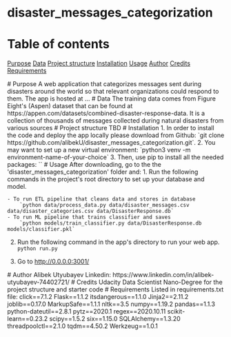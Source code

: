 # disaster_messages_categorization

# Table of contents
[Purpose](#purpose)
[Data](#data)
[Project structure](#project_structure)
[Installation](#installation)
[Usage](#usage)
[Author](#author)
[Credits](#credits)
[Requirements](#requirements)


<a name="purpose"/>
# Purpose
A web application that categorizes messages sent during disasters around the world so that relevant organizations could respond to them.
The app is hosted at ...

<a name="data"/>
# Data
The training data comes from Figure Eight's (Aspen) dataset that can be found at https://appen.com/datasets/combined-disaster-response-data. It is a collection of thousands of messages collected during natural disasters from various sources

<a name="project_structure"/>
# Project structure 
TBD

<a name="installation"/>
# Installation
1. In order to install the code and deploy the app locally please download from Github: `git clone https://github.com/alibekU/disaster_messages_categorization.git`.
2. You may want to set up a new virtual environment: `python3 venv -m environment-name-of-your-choice`
3. Then, use pip to install all the needed packages: ``

<a name="usage"/>
# Usage
After downloading, go to the the 'disaster_messages_categorization' folder and:
1. Run the following commands in the project's root directory to set up your database and model.

    - To run ETL pipeline that cleans data and stores in database
        `python data/process_data.py data/disaster_messages.csv data/disaster_categories.csv data/DisasterResponse.db`
    - To run ML pipeline that trains classifier and saves
        `python models/train_classifier.py data/DisasterResponse.db models/classifier.pkl`

2. Run the following command in the app's directory to run your web app.
    `python run.py`

3. Go to http://0.0.0.0:3001/

<a name="author"/>
# Author 
Alibek Utyubayev
Linkedin: https://www.linkedin.com/in/alibek-utyubayev-74402721/

<a name="credits"/>
# Credits
Udacity Data Scientist Nano-Degree for the project structure and starter code

<a name="requirements"/>
# Requirements
Listed in requirements.txt file:
click==7.1.2
Flask==1.1.2
itsdangerous==1.1.0
Jinja2==2.11.2
joblib==0.17.0
MarkupSafe==1.1.1
nltk==3.5
numpy==1.19.2
pandas==1.1.3
python-dateutil==2.8.1
pytz==2020.1
regex==2020.10.11
scikit-learn==0.23.2
scipy==1.5.2
six==1.15.0
SQLAlchemy==1.3.20
threadpoolctl==2.1.0
tqdm==4.50.2
Werkzeug==1.0.1

